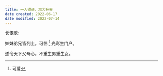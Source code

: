```yaml
---
title: 一人得道、鸡犬升天
date created: 2022-06-17
date modified: 2022-07-14
---
```


长恨歌:

姊妹弟兄皆列土，可怜 [^1] 光彩生门户。

遂令天下父母心，不重生男重生女。

[^1]: 可爱

